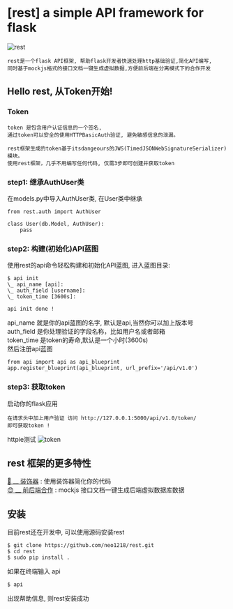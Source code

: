 [rest] a simple API framework for flask
===

![rest](http://7xj431.com1.z0.glb.clouddn.com/i_need_rest_by_gada_chan-d34h65n.jpg) <br/>

    rest是一个flask API框架, 帮助flask开发者快速处理http基础验证,简化API编写,
    同时基于mockjs格式的接口文档一键生成虚拟数据,方便前后端在分离模式下的合作开发

## Hello rest, 从Token开始!
### Token

    token 是包含用户认证信息的一个签名,
    通过token可以安全的使用HTTPBasicAuth验证, 避免敏感信息的泄漏。

    rest框架生成的token基于itsdangeours的JWS(TimedJSONWebSignatureSerializer)模块。
    使用rest框架，几乎不用编写任何代码, 仅需3步即可创建并获取token

### step1: 继承AuthUser类
在models.py中导入AuthUser类, 在User类中继承

    from rest.auth import AuthUser

    class User(db.Model, AuthUser):
        pass

### step2: 构建(初始化)API蓝图
使用rest的api命令轻松构建和初始化API蓝图, 进入蓝图目录:

    $ api init
    \_ api_name [api]:
    \_ auth_field [username]:
    \_ token_time [3600s]:

    api init done !

api_name 就是你的api蓝图的名字, 默认是api,当然你可以加上版本号<br/>
auth_field 是你处理验证的字段名称，比如用户名或者邮箱 <br/>
token_time 是token的寿命,默认是一个小时(3600s) <br/>
然后注册api蓝图

    from api import api as api_blueprint
    app.register_blueprint(api_blueprint, url_prefix='/api/v1.0')


### step3: 获取token
启动你的flask应用

    在请求头中加上用户验证 访问 http://127.0.0.1:5000/api/v1.0/token/
    即可获取token !

httpie测试
![token](http://7xj431.com1.z0.glb.clouddn.com/g)


## rest 框架的更多特性
[🍺 __ 装饰器](https://github.com/neo1218/rest/blob/master/doc%2Fdecorate.md) : 使用装饰器简化你的代码 <br/>
[😊 __ 前后端合作](https://github.com/neo1218/rest/blob/master/doc%2Fmock.md) : mockjs 接口文档一键生成后端虚拟数据库数据

## 安装
目前rest还在开发中, 可以使用源码安装rest

    $ git clone https://github.com/neo1218/rest.git
    $ cd rest
    $ sudo pip install .

如果在终端输入 api

    $ api

出现帮助信息, 则rest安装成功
